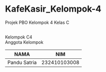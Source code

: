 # KafeKasir_Kelompok-4
Projek PBO Kelompok 4 Kelas C

<br>
Kelompok C4
<br>
Anggota Kelompok

|NAMA|NIM|
| --- | --- |
|Pandu Satria|232410103008|


